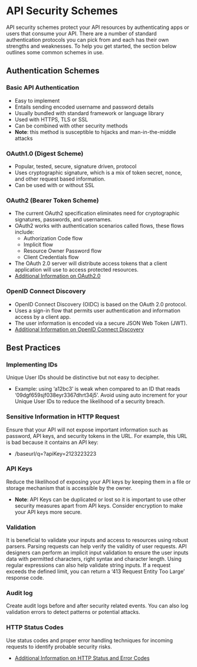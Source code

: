 # API Security Schemes
API security schemes protect your API resources by authenticating apps or users that consume your API. There are a number of standard authentication protocols you can pick from and each has their own strengths and weaknesses. To help you get started, the section below outlines some common schemes in use.

## Authentication Schemes
### Basic API Authentication
- Easy to implement
- Entails sending encoded username and password details
- Usually bundled with standard framework or language library
- Used with HTTPS, TLS or SSL
- Can be combined with other security methods
- **Note**: this method is susceptible to hijacks and man-in-the-middle attacks

### OAuth1.0 (Digest Scheme)
- Popular, tested, secure, signature driven, protocol
- Uses cryptographic signature, which is a mix of token secret, nonce, and other request based information.
- Can be used with or without SSL

### OAuth2 (Bearer Token Scheme)
- The current OAuth2 specification eliminates need for cryptographic signatures, passwords, and usernames.
- OAuth2 works with authentication scenarios called flows, these flows include:
    - Authorization Code flow
    - Implicit flow
    - Resource Owner Password flow
    - Client Credentials flow
- The OAuth 2.0 server will distribute access tokens that a client application will use to access protected resources.
- [Additional Information on OAuth2.0](https://tools.ietf.org/html/rfc6749)

### OpenID Connect Discovery
- OpenID Connect Discovery (OIDC) is based on the OAuth 2.0 protocol.
- Uses a sign-in flow that permits user authentication and information access by a client app.
- The user information is encoded via a secure JSON Web Token (JWT). 
- [Additional Information on OpenID Connect Discovery](https://openid.net/specs/openid-connect-discovery-1_0.html) 

## Best Practices 
### Implementing IDs
Unique User IDs should be distinctive but not easy to decipher. 
- Example: using ‘a12bc3’ is weak when compared to an ID that reads ‘09dgf659sjf038eyr3367dhrt34j5’. Avoid using auto increment for your Unique User IDs to reduce the likelihood of a security breach. 
### Sensitive Information in HTTP Request 
Ensure that your API will not expose important information such as password, API keys, and security tokens in the URL. For example, this URL is bad because it contains an API key: 
- /baseurl/<uid>q=?apiKey=2123223223 
### API Keys 
Reduce the likelihood of exposing your API keys by keeping them in a file or storage mechanism that is accessible by the owner. 
- **Note**: API Keys can be duplicated or lost so it is important to use other security measures apart from API keys. Consider encryption to make your API keys more secure. 
  
### Validation 
It is beneficial to validate your inputs and access to resources using robust parsers. Parsing requests can help verify the validity of user requests. API designers can perform an implicit input validation to ensure the user inputs data with permitted characters, right syntax and character length. Using regular expressions can also help validate string inputs. If a request exceeds the defined limit, you can return a ‘413 Request Entity Too Large’ response code. 

### Audit log 
Create audit logs before and after security related events. You can also log validation errors to detect patterns or potential attacks.
### HTTP Status Codes 
Use status codes and proper error handling techniques for incoming requests to identify probable security risks.
- [Additional Information on HTTP Status and Error Codes](https://en.wikipedia.org/wiki/List_of_HTTP_status_codes)


